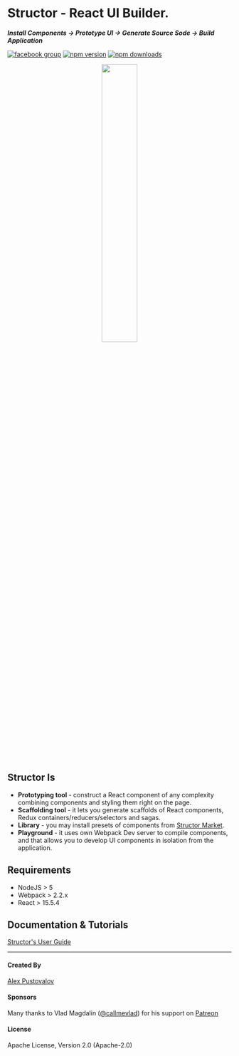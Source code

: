 # Structor - React UI Builder.
___Install Components -> Prototype UI -> Generate Source Sode -> Build Application___

[![facebook group](https://img.shields.io/badge/facebook%20group-join-blue.svg?style=flat)](https://www.facebook.com/groups/structor/)
[![npm version](https://img.shields.io/npm/v/structor.svg?style=flat)](https://www.npmjs.com/package/structor)
[![npm downloads](https://img.shields.io/npm/dt/structor.svg?style=flat)](https://www.npmjs.com/package/structor)

<p align="center">
  <img width="40%" src="https://raw.githubusercontent.com/ipselon/structor/master/structor-logo-big.png" />
</p>


## Structor Is
* **Prototyping tool** - construct a React component of any complexity combining components and styling them right on the page.
* **Scaffolding tool** - it lets you generate scaffolds of React components, Redux containers/reducers/selectors and sagas.
* **Library** - you may install presets of components from [Structor Market](https://github.com/ipselon/structor-market).
* **Playground** - it uses own Webpack Dev server to compile components, and that allows you to develop UI components in isolation from the application.

## Requirements
* NodeJS  > 5
* Webpack > 2.2.x
* React > 15.5.4

## Documentation & Tutorials
[Structor's User Guide](https://github.com/ipselon/structor/blob/master/docs/README.md) 

<hr/>

#### Created By
[Alex Pustovalov](https://twitter.com/alex_pustovalov)

#### Sponsors
Many thanks to Vlad Magdalin ([@callmevlad](https://twitter.com/callmevlad)) for his support on [Patreon](https://www.patreon.com/ipselon)

#### License
Apache License, Version 2.0 (Apache-2.0)
